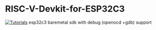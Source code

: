 # RISC-V-Devkit-for-ESP32C3
[![Tutorials](https://img.shields.io/badge/-Tutorials-red)](./Install.md)
esp32c3 baremetal sdk with debug (openocd +gdb) support
